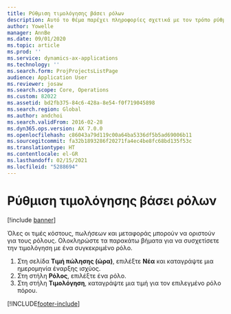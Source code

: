 ```yaml
---
title: Ρύθμιση τιμολόγησης βάσει ρόλων
description: Αυτό το θέμα παρέχει πληροφορίες σχετικά με τον τρόπο ρύθμισης της τιμολόγησης για συγκεκριμένους ρόλους.
author: Yowelle
manager: AnnBe
ms.date: 09/01/2020
ms.topic: article
ms.prod: ''
ms.service: dynamics-ax-applications
ms.technology: ''
ms.search.form: ProjProjectsListPage
audience: Application User
ms.reviewer: josaw
ms.search.scope: Core, Operations
ms.custom: 82022
ms.assetid: bd2fb375-84c6-428a-8e54-f0f719045898
ms.search.region: Global
ms.author: andchoi
ms.search.validFrom: 2016-02-28
ms.dyn365.ops.version: AX 7.0.0
ms.openlocfilehash: c86043a79d119c00a64ba5336df5b5ad69006b11
ms.sourcegitcommit: fa32b1893286f20271fa4ec4be8fc68bd135f53c
ms.translationtype: HT
ms.contentlocale: el-GR
ms.lasthandoff: 02/15/2021
ms.locfileid: "5288694"
---
```

# <a name="set-up-role-based-pricing"></a>Ρύθμιση τιμολόγησης βάσει ρόλων

[!include [banner](../includes/banner.md)]

Όλες οι τιμές κόστους, πωλήσεων και μεταφοράς μπορούν να οριστούν για τους ρόλους. Ολοκληρώστε τα παρακάτω βήματα για να συσχετίσετε την τιμολόγηση με ένα συγκεκριμένο ρόλο.

1. Στη σελίδα **Τιμή πώλησης (ώρα)**, επιλέξτε **Νέα** και καταγράψτε μια ημερομηνία έναρξης ισχύος.
2. Στη στήλη **Ρόλος**, επιλέξτε ένα ρόλο.
3. Στη στήλη **Τιμολόγηση**, καταγράψτε μια τιμή για τον επιλεγμένο ρόλο πόρου.


[!INCLUDE[footer-include](../includes/footer-banner.md)]